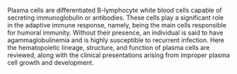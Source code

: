 Plasma cells are differentiated B-lymphocyte white blood cells capable of secreting immunoglobulin or antibodies. These cells play a significant role in the adaptive immune response, namely, being the main cells responsible for humoral immunity. Without their presence, an individual is said to have agammaglobulinemia and is highly susceptible to recurrent infection. Here the hematopoietic lineage, structure, and function of plasma cells are reviewed, along with the clinical presentations arising from improper plasma cell growth and development.